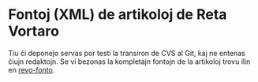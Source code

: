 # Fontoj (XML) de artikoloj de Reta Vortaro

Tiu ĉi deponejo servas por testi la transiron de CVS al Git, kaj ne entenas ĉiujn redaktojn.
Se vi bezonas la kompletajn fontojn de la artikoloj trovu ilin en [revo-fonto](https://github.com/revuloj/revo-fonto).

